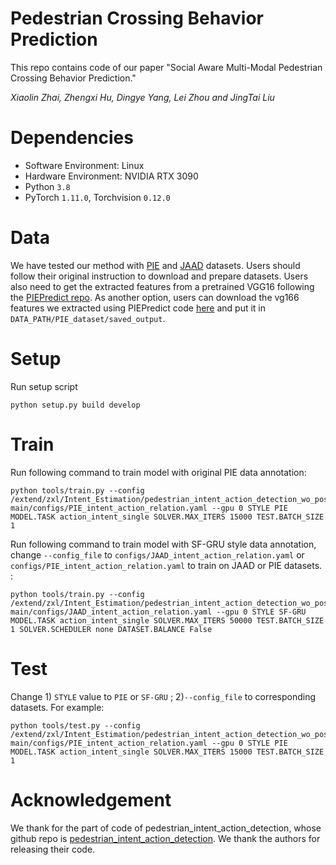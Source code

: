 # Pedestrian Crossing Behavior Prediction
This repo contains code of our paper "Social Aware Multi-Modal Pedestrian Crossing Behavior Prediction." 

_Xiaolin Zhai, Zhengxi Hu, Dingye Yang, Lei Zhou and JingTai Liu_


# Dependencies

- Software Environment: Linux 
- Hardware Environment: NVIDIA RTX 3090
- Python `3.8`
- PyTorch `1.11.0`, Torchvision `0.12.0`


# Data
We have tested our method with [PIE](https://data.nvision2.eecs.yorku.ca/PIE_dataset/) and [JAAD](https://data.nvision2.eecs.yorku.ca/JAAD_dataset/) datasets. Users should follow their original instruction to download and prepare datasets. Users also need to get the extracted features from a pretrained VGG16 following the [PIEPredict repo](https://github.com/aras62/PIEPredict). As another option, users can download the vg166 features we extracted using PIEPredict code [here](https://drive.google.com/file/d/1xQAyvqE2Q4cxvjyWsCEJR09QjB7UYJIV/view?usp=sharing) and put it in `DATA_PATH/PIE_dataset/saved_output`.

# Setup
Run setup script
```
python setup.py build develop
```

# Train
Run following command to train model with original PIE data annotation:
```
python tools/train.py --config /extend/zxl/Intent_Estimation/pedestrian_intent_action_detection_wo_pose-main/configs/PIE_intent_action_relation.yaml --gpu 0 STYLE PIE MODEL.TASK action_intent_single SOLVER.MAX_ITERS 15000 TEST.BATCH_SIZE 1
```

Run following command to train model with SF-GRU style data annotation, change `--config_file` to `configs/JAAD_intent_action_relation.yaml` or `configs/PIE_intent_action_relation.yaml` to train on JAAD or PIE datasets. :
```
python tools/train.py --config /extend/zxl/Intent_Estimation/pedestrian_intent_action_detection_wo_pose-main/configs/JAAD_intent_action_relation.yaml --gpu 0 STYLE SF-GRU MODEL.TASK action_intent_single SOLVER.MAX_ITERS 50000 TEST.BATCH_SIZE 1 SOLVER.SCHEDULER none DATASET.BALANCE False
```

# Test 
Change 1) `STYLE` value to `PIE` or `SF-GRU` ; 2)`--config_file` to corresponding datasets. For example: 
 
``` 
python tools/test.py --config /extend/zxl/Intent_Estimation/pedestrian_intent_action_detection_wo_pose-main/configs/PIE_intent_action_relation.yaml --gpu 0 STYLE PIE MODEL.TASK action_intent_single SOLVER.MAX_ITERS 15000 TEST.BATCH_SIZE 1
```

# Acknowledgement

We thank for the part of code of pedestrian_intent_action_detection, whose github repo is [pedestrian_intent_action_detection](https://github.com/umautobots/pedestrian_intent_action_detection). We thank the authors for releasing their code.

